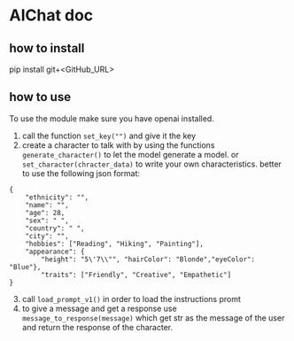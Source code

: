 # AIChat doc

## how to install

pip install git+<GitHub_URL>

## how to use

To use the module make sure you have openai installed.

1. call the function ``set_key("")`` and give it the key
2. create a character to talk with by using the functions ``generate_character()``
to let the model generate a model. or ``set_character(chracter_data)`` to write your own characteristics. better to use the following json format:
```
{
    "ethnicity": "",
    "name": "",
    "age": 28,
    "sex": " ",
    "country": " ",
    "city": "",
    "hobbies": ["Reading", "Hiking", "Painting"],
    "appearance": {
        "height": "5\'7\\"", "hairColor": "Blonde","eyeColor": "Blue"},
        "traits": ["Friendly", "Creative", "Empathetic"]
}
```
3. call ``load_prompt_v1()`` in order to load the instructions promt
4. to give a message and get a response use ``message_to_response(message)`` which get str as the message of the user and return the response of the character.

